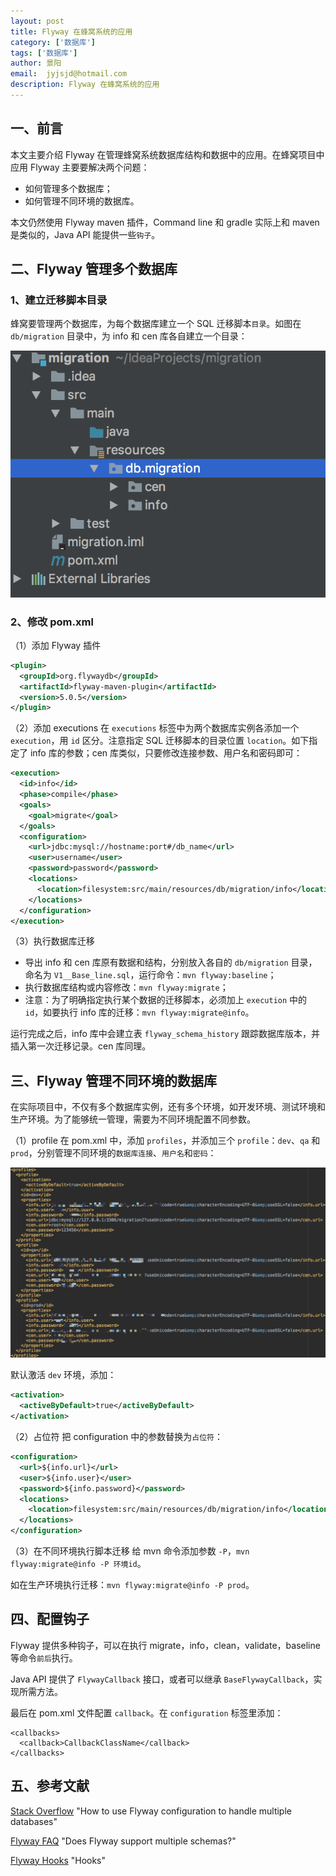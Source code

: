 ```yaml
---
layout: post
title: Flyway 在蜂窝系统的应用
category: ['数据库']
tags: ['数据库']
author: 景阳
email:  jyjsjd@hotmail.com
description: Flyway 在蜂窝系统的应用
---
```


## 一、前言
本文主要介绍 Flyway 在管理蜂窝系统数据库结构和数据中的应用。在蜂窝项目中应用 Flyway 主要要解决两个问题：
* 如何管理多个数据库；
* 如何管理不同环境的数据库。

本文仍然使用 Flyway maven 插件，Command line 和 gradle 实际上和 maven 是类似的，Java API 能提供一些`钩子`。

## 二、Flyway 管理多个数据库

### 1、建立迁移脚本目录
蜂窝要管理两个数据库，为每个数据库建立一个 SQL 迁移脚本`目录`。如图在 `db/migration` 目录中，为 info 和 cen 库各自建立一个目录：

![flyway_dir2.png](/images/jyjsjd/flyway_dir2.png)

### 2、修改 pom.xml

（1）添加 Flyway 插件
```xml
<plugin>
  <groupId>org.flywaydb</groupId>
  <artifactId>flyway-maven-plugin</artifactId>
  <version>5.0.5</version>
</plugin>
```

（2）添加 executions
在 `executions` 标签中为两个数据库实例各添加一个 `execution`，用 `id` 区分。注意指定 SQL 迁移脚本的目录位置 `location`。如下指定了 info 库的参数；cen 库类似，只要修改连接参数、用户名和密码即可：

```xml
<execution>
  <id>info</id>
  <phase>compile</phase>
  <goals>
    <goal>migrate</goal>
  </goals>
  <configuration>
    <url>jdbc:mysql://hostname:port#/db_name</url>
    <user>username</user>
    <password>password</password>
    <locations>
      <location>filesystem:src/main/resources/db/migration/info</location>
    </locations>
  </configuration>
</execution>
```

（3）执行数据库迁移
* 导出 info 和 cen 库原有数据和结构，分别放入各自的 `db/migration` 目录，命名为 `V1__Base_line.sql`，运行命令：`mvn flyway:baseline`；
* 执行数据库结构或内容修改：`mvn flyway:migrate`；
* 注意：为了明确指定执行某个数据的迁移脚本，必须加上 `execution` 中的 `id`，如要执行 info 库的迁移：`mvn flyway:migrate@info`。

运行完成之后，info 库中会建立表 `flyway_schema_history` 跟踪数据库版本，并插入第一次迁移记录。cen 库同理。

## 三、Flyway 管理不同环境的数据库
在实际项目中，不仅有多个数据库实例，还有多个环境，如开发环境、测试环境和生产环境。为了能够统一管理，需要为不同环境配置不同参数。

（1）profile
在 pom.xml 中，添加 `profiles`，并添加三个 `profile`：`dev`、`qa` 和 `prod`，分别管理不同环境的`数据库连接`、`用户名`和`密码`：

![profile.png](/images/jyjsjd/profile.png)

默认激活 `dev` 环境，添加：
```xml
<activation>
  <activeByDefault>true</activeByDefault>
</activation>
```

（2）占位符
把 configuration 中的参数替换为`占位符`：

```xml
<configuration>
  <url>${info.url}</url>
  <user>${info.user}</user>
  <password>${info.password}</password>
  <locations>
    <location>filesystem:src/main/resources/db/migration/info</location>
  </locations>
</configuration>
```

（3）在不同环境执行脚本迁移
给 mvn 命令添加参数 `-P`，`mvn flyway:migrate@info -P 环境id`。

如在生产环境执行迁移：`mvn flyway:migrate@info -P prod`。

## 四、配置钩子
Flyway 提供多种钩子，可以在执行 migrate，info，clean，validate，baseline 等命令`前后`执行。

Java API 提供了 `FlywayCallback` 接口，或者可以继承 `BaseFlywayCallback`，实现所需方法。

最后在 pom.xml 文件配置 `callback`。在 `configuration` 标签里添加：
```
<callbacks>
  <callback>CallbackClassName</callback>
</callbacks>
```

## 五、参考文献
[Stack Overflow](https://stackoverflow.com/questions/23545657/how-to-use-flyway-configuration-to-handle-multiple-databases) "How to use Flyway configuration to handle multiple databases"

[Flyway FAQ](https://flywaydb.org/documentation/faq#multiple-schemas) "Does Flyway support multiple schemas?"

[Flyway Hooks](https://flywaydb.org/documentation/api/hooks) "Hooks"
